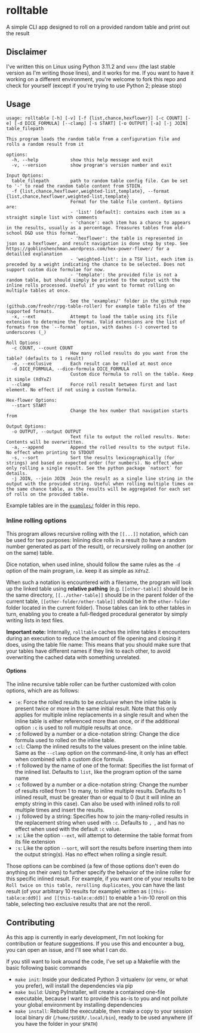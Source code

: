 # rolltable

A simple CLI app designed to roll on a provided random table and print out the result

## Disclaimer

I've written this on Linux using Python 3.11.2 and `venv` (the last stable version as I'm writing those lines), and it works for me. If you want to have it working on a different environment, you're welcome to fork this repo and check for yourself (except if you're trying to use Python 2; please stop)

## Usage

```
usage: rolltable [-h] [-v] [-f {list,chance,hexflower}] [-c COUNT] [-e] [-d DICE_FORMULA] [--clamp] [-s START] [-o OUTPUT] [-a] [-j JOIN] table_filepath

This program loads the random table from a configuration file and rolls a random result from it

options:
  -h, --help            show this help message and exit
  -v, --version         show program's version number and exit

Input Options:
  table_filepath        path to random table config file. Can be set to '-' to read the random table content from STDIN.
  -f {list,chance,hexflower,weighted-list,template}, --format {list,chance,hexflower,weighted-list,template}
                        Format for the table file content. Options are:
                        - 'list' [default]: contains each item as a straight simple list with comments
                        - 'chance': each item has a chance to appears in the results, usually as a percentage. Treasures tables from old-school D&D use this format.
                        - 'hexflower': the table is represented in json as a hexflower, and result navigation is done step by step. See https://goblinshenchman.wordpress.com/hex-power-flower/ for a detailled explanation
                        - 'weighted-list': in a TSV list, each item is preceded by a weight indicating the chance to be selected. Does not support custom dice formulae for now.
                        - 'template': the provided file is not a random table, but should simply be printed to the output with the inline rolls processed. Useful if you want to format rolling on multiple tables at once.

                        See the 'examples/' folder in the github repo (github.com/freohr/rpg-table-roller) for example table files of the supported formats.
  -x, --ext             Attempt to load the table using its file extension to determine the format. Valid extensions are the list of formats from the `--format` option, with dashes (-) converted to underscores (_) 

Roll Options:
  -c COUNT, --count COUNT
                        How many rolled results do you want from the table? (defaults to 1 result)
  -e, --exclusive       Each result can be rolled at most once
  -d DICE_FORMULA, --dice-formula DICE_FORMULA
                        Custom dice formula to roll on the table. Keep it simple (XdY±Z)
  --clamp               Force roll result between first and last element. No effect if not using a custom formula.

Hex-flower Options:
  --start START
                        Change the hex number that navigation starts from

Output Options:
  -o OUTPUT, --output OUTPUT
                        Text file to output the rolled results. Note: Contents will be overwritten.
  -a, --append          Append the rolled results to the output file. No effect when printing to STDOUT
  -s, --sort            Sort the results lexicographically (for strings) and based on expected order (for numbers). No effect when only rolling a single result. See the python package `natsort` for details.
  -j JOIN, --join JOIN  Join the result as a single line string in the output with the provided string. Useful when rolling multiple times on the same chance table, as the results will be aggregated for each set of rolls on the provided table.
```

Example tables are in the [`examples/`](examples/) folder in this repo.

### Inline rolling options

This program allows recursive rolling with the `[[...]]` notation, which can be used for two purposes: Inlining dice rolls in a result (to have a random number generated as part of the result), or recursively rolling on another (or on the same) table.

Dice notation, when used inline, should follow the same rules as the `-d` option of the main program, i.e. keep it as simple as `XdY±Z`.

When such a notation is encountered with a filename, the program will look up the linked table using **relative pathing** (e.g. `[[other-table]]` should be in the same directory, `[[../other-table]]` should be in the parent folder of the current table, `[[other-folder/other-table]]` should be in the `other-folder` folder located in the current folder). Those tables can link to other tables in turn, enabling you to create a full-fledged procedural generator by simply writing lists in text files.

**Important note:** Internally, `rolltable` caches the inline tables it encounters during an execution to reduce the amount of file opening and closing it does, using the table file name: This means that you should make sure that your tables have different names if they link to each other, to avoid overwriting the cached data with something unrelated.

#### Options

The inline recursive table roller can be further customized with colon options, which are as follows:

- `:e`: Force the rolled results to be _exclusive_ when the inline table is present twice or more in the same initial result. Note that this only applies for multiple inline replacements in a single result and when the inline table is either referenced more than once, or if the additional option `:c` is used to roll multiple results at once.
- `:d` followed by a number or a dice-notation string: Change the dice formula used to rolled on the inline table.
- `:cl`: Clamp the inlined results to the values present on the inline table. Same as the `--clamp` option on the command-line, it only has an effect when combined with a custom dice formula.
- `:f` followed by the name of one of the format: Specifies the list format of the inlined list. Defaults to `list`, like the program option of the same name
- `:c` followed by a number or a dice-notation string: Change the number of results rolled from 1 to many, to inline multiple results. Defaults to 1 inlined result, must be greater than or equal to 0 (but it will inline an empty string in this case). Can also be used with inlined rolls to roll multiple times and insert the results.
- `:j` followed by a string: Specifies how to join the many-rolled results in the replacement string when used with `:c`. Defaults to `, `, and has no effect when used with the default `:c` value.
- `:x`: Like the option `--ext`, will attempt to determine the table format from its file extension
- `:s`: Like the option `--sort`, will sort the results before inserting them into the output string(s). Has no effect when rolling a single result.

Those options can be combined (a few of those options don't even do anything on their own) to further specify the behavior of the inline roller for this specific inlined result. For example, if you want one of your results to be `Roll twice on this table, rerolling duplicates`, you can have the last result (of your arbitrary 10 results for example) written as `[[this-table:e:dd9]] and [[this-table:e:dd9]]` to enable a 1-in-10 reroll on this table, selecting two exclusive results that are not the reroll.

## Contributing

As this app is currently in early development, I'm not looking for contribution or feature suggestions. If you use this and encounter a bug, you can open an issue, and I'll see what I can do.

If you still want to look around the code, I've set up a Makefile with the basic following basic commands

- `make init`: Inside your dedicated Python 3 virtualenv (or venv, or what you prefer), will install the dependencies via pip
- `make build`: Using PyInstaller, will create a contained one-file executable, because I want to provide this as-is to you and not pollute your global environment by installing dependencies
- `make install`: Rebuild the executable, then make a copy to your session local binary dir (`/home/$USER/.local/bin`), ready to be used anywhere (if you have the folder in your `$PATH`)
